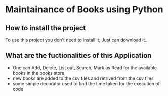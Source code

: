 # Maintainance of Books using Python
## How to install the project
To use this project you don't need to install it;
Just can download it..
## What are the fuctionalities of this Application
- One can Add, Delete, List out, Search, Mark as Read for the available books in the books store 
- new books are added to the csv files and retrived from the csv files
- some simple decorator used to find the time taken for the execution of code
